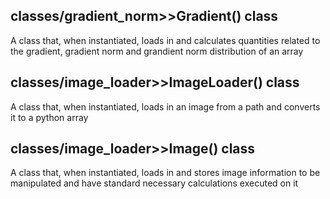 


## classes/gradient_norm>>Gradient() class

A class that, when instantiated, loads in and calculates quantities related to the gradient, gradient norm
and grandient norm distribution of an array 

## classes/image_loader>>ImageLoader() class

A class that, when instantiated, loads in an image from a path and converts it to a python array

## classes/image_loader>>Image() class

A class that, when instantiated, loads in and stores image information to be manipulated and
have standard necessary calculations executed on it